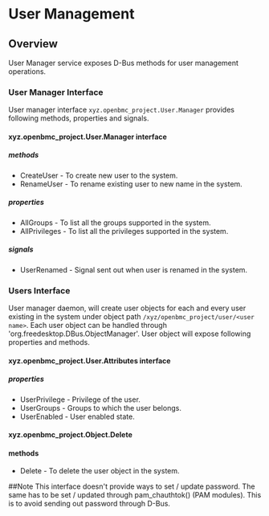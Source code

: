 # User Management

## Overview
User Manager service exposes D-Bus methods for user management operations.

### User Manager Interface
User manager interface `xyz.openbmc_project.User.Manager` provides following
methods, properties and signals.

#### xyz.openbmc_project.User.Manager interface
##### methods
* CreateUser - To create new user to the system.
* RenameUser - To rename existing user to new name in the system.

##### properties
* AllGroups - To list all the groups supported in the system.
* AllPrivileges  - To list all the privileges supported in the system.

##### signals
* UserRenamed - Signal sent out when user is renamed in the system.

### Users Interface
User manager daemon, will create user objects for each and every user existing
in the system under object path `/xyz/openbmc_project/user/<user name>`.
Each user object can be handled through 'org.freedesktop.DBus.ObjectManager'.
User object will expose following properties and methods.

#### xyz.openbmc_project.User.Attributes interface
##### properties
* UserPrivilege - Privilege of the user.
* UserGroups - Groups to which the user belongs.
* UserEnabled - User enabled state.

#### xyz.openbmc_project.Object.Delete
#### methods
* Delete - To delete the user object in the system.

##Note
This interface doesn't provide ways to set / update password. The same has to
be set / updated through pam_chauthtok() (PAM modules). This is to avoid
sending out password through D-Bus.
